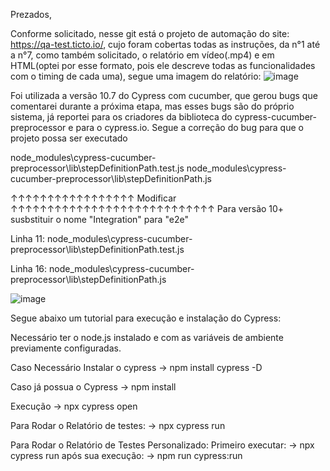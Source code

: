 Prezados,

Conforme solicitado, nesse git está o projeto de automação do site: https://qa-test.ticto.io/, cujo foram cobertas todas as instruções, da n°1 até a n°7, como também solicitado, o  relatório em vídeo(.mp4) e em HTML(optei por esse formato, pois ele descreve todas as funcionalidades com o timing de cada uma), segue uma imagem do relatório:  ![image](https://user-images.githubusercontent.com/79025625/188962256-f2a44cfb-2908-42f0-8728-683398e16952.png)

Foi utilizada a versão 10.7 do Cypress com cucumber, que gerou bugs que comentarei durante a próxima etapa, mas esses bugs são do próprio sistema, já reportei para os criadores da biblioteca do cypress-cucumber-preprocessor e para o cypress.io. Segue a correção do bug para que o projeto possa ser executado 


node_modules\cypress-cucumber-preprocessor\lib\stepDefinitionPath.test.js node_modules\cypress-cucumber-preprocessor\lib\stepDefinitionPath.js


↑↑↑↑↑↑↑↑↑↑↑↑↑↑↑↑↑ Modificar ↑↑↑↑↑↑↑↑↑↑↑↑↑↑↑↑↑↑↑↑↑↑↑↑↑↑↑↑ Para versão 10+ susbstituir o nome "Integration" para "e2e"


Linha 11: node_modules\cypress-cucumber-preprocessor\lib\stepDefinitionPath.test.js


Linha 16: node_modules\cypress-cucumber-preprocessor\lib\stepDefinitionPath.js


![image](https://user-images.githubusercontent.com/79025625/189151315-a7744dcb-7d75-44c9-8249-77ff3fc6756a.png)




Segue abaixo um tutorial para execução e instalação do Cypress:

Necessário ter o node.js instalado e com as variáveis de ambiente previamente configuradas.

Caso Necessário Instalar o cypress -> npm install cypress -D

Caso já possua o Cypress -> npm install

Execução -> npx cypress open


Para Rodar o Relatório de testes:
-> npx cypress run 

Para Rodar o Relatório de Testes Personalizado:
Primeiro executar: -> npx cypress run
após sua execução: -> npm run cypress:run
